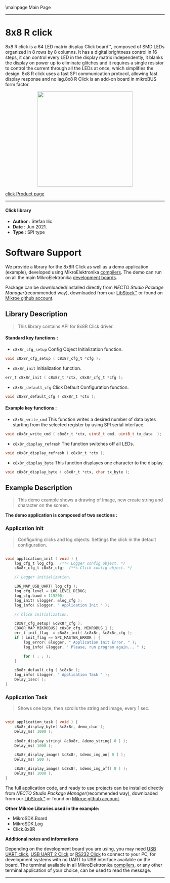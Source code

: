 \mainpage Main Page

---
# 8x8 R click

8x8 R click is a 64 LED matrix display Click board™, composed of SMD LEDs organized in 8 rows by 8 columns. It has a digital brightness control in 16 steps, it can control every LED in the display matrix independently, it blanks the display on power up to eliminate glitches and it requires a single resistor to control the current through all the LEDs at once, which simplifies the design. 8x8 R click uses a fast SPI communication protocol, allowing fast display response and no lag.8x8 R Click is an add-on board in mikroBUS form factor.

<p align="center">
  <img src="https://download.mikroe.com/images/click_for_ide/8x8r_click.png" height=300px>
</p>

[click Product page](https://www.mikroe.com/8x8-r-click)

---


#### Click library

- **Author**        : Stefan Ilic
- **Date**          : Jun 2021.
- **Type**          : SPI type


# Software Support

We provide a library for the 8x8R Click
as well as a demo application (example), developed using MikroElektronika
[compilers](https://www.mikroe.com/necto-studio).
The demo can run on all the main MikroElektronika [development boards](https://www.mikroe.com/development-boards).

Package can be downloaded/installed directly from *NECTO Studio Package Manager*(recommended way), downloaded from our [LibStock&trade;](https://libstock.mikroe.com) or found on [Mikroe github account](https://github.com/MikroElektronika/mikrosdk_click_v2/tree/master/clicks).

## Library Description

> This library contains API for 8x8R Click driver.

#### Standard key functions :

- `c8x8r_cfg_setup` Config Object Initialization function.
```c
void c8x8r_cfg_setup ( c8x8r_cfg_t *cfg );
```

- `c8x8r_init` Initialization function.
```c
err_t c8x8r_init ( c8x8r_t *ctx, c8x8r_cfg_t *cfg );
```

- `c8x8r_default_cfg` Click Default Configuration function.
```c
void c8x8r_default_cfg ( c8x8r_t *ctx );
```

#### Example key functions :

- `c8x8r_write_cmd` This function writes a desired number of data bytes starting from the selected register by using SPI serial interface.
```c
void c8x8r_write_cmd ( c8x8r_t *ctx, uint8_t cmd, uint8_t tx_data  );
```

- `c8x8r_display_refresh` The function switches off all LEDs.
```c
void c8x8r_display_refresh ( c8x8r_t *ctx );
```

- `c8x8r_display_byte` This function displayes one character to the display.
```c
void c8x8r_display_byte ( c8x8r_t *ctx, char tx_byte );
```

## Example Description

> This demo example shows a drawing of Image, new create string and character on the screen.

**The demo application is composed of two sections :**

### Application Init

> Configuring clicks and log objects. Settings the click in the default configuration.

```c

void application_init ( void ) {
    log_cfg_t log_cfg;  /**< Logger config object. */
    c8x8r_cfg_t c8x8r_cfg;  /**< Click config object. */

    // Logger initialization.

    LOG_MAP_USB_UART( log_cfg );
    log_cfg.level = LOG_LEVEL_DEBUG;
    log_cfg.baud = 115200;
    log_init( &logger, &log_cfg );
    log_info( &logger, " Application Init " );

    // Click initialization.

    c8x8r_cfg_setup( &c8x8r_cfg );
    C8X8R_MAP_MIKROBUS( c8x8r_cfg, MIKROBUS_1 );
    err_t init_flag  = c8x8r_init( &c8x8r, &c8x8r_cfg );
    if ( init_flag == SPI_MASTER_ERROR ) {
        log_error( &logger, " Application Init Error. " );
        log_info( &logger, " Please, run program again... " );

        for ( ; ; );
    }

    c8x8r_default_cfg ( &c8x8r );
    log_info( &logger, " Application Task " );
    Delay_1sec( );
}

```

### Application Task

> Shows one byte, then scrolls the string and image, every 1 sec.

```c

void application_task ( void ) {
    c8x8r_display_byte( &c8x8r, demo_char );
    Delay_ms( 1000 );
    
    c8x8r_display_string( &c8x8r, &demo_string[ 0 ] );
    Delay_ms( 1000 );

    c8x8r_display_image( &c8x8r, &demo_img_on[ 0 ] );
    Delay_ms( 500 );

    c8x8r_display_image( &c8x8r, &demo_img_off[ 0 ] );
    Delay_ms( 1000 );
}

```


The full application code, and ready to use projects can be installed directly from *NECTO Studio Package Manager*(recommended way), downloaded from our [LibStock&trade;](https://libstock.mikroe.com) or found on [Mikroe github account](https://github.com/MikroElektronika/mikrosdk_click_v2/tree/master/clicks).

**Other Mikroe Libraries used in the example:**

- MikroSDK.Board
- MikroSDK.Log
- Click.8x8R

**Additional notes and informations**

Depending on the development board you are using, you may need
[USB UART click](http://shop.mikroe.com/usb-uart-click),
[USB UART 2 Click](http://shop.mikroe.com/usb-uart-2-click) or
[RS232 Click](http://shop.mikroe.com/rs232-click) to connect to your PC, for
development systems with no UART to USB interface available on the board. The
terminal available in all MikroElektronika
[compilers](http://shop.mikroe.com/compilers), or any other terminal application
of your choice, can be used to read the message.

---
